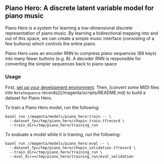 ## Piano Hero: A discrete latent variable model for piano music

Piano Hero is a system for learning a low-dimensional discrete representation of piano music. By learning a bidirectional mapping into and out of this space, we can create a simple music interface (consisting of a few buttons) which controls the entire piano.

Piano Hero uses an encoder RNN to compress piano sequences (88 keys) into many fewer buttons (e.g. 8). A decoder RNN is responsible for converting the simpler sequences back to piano space

### Usage

First, [set up your development environment](/magenta#development-environment). Then, [convert some MIDI files into `NoteSequence` records]((/magenta/scripts/README.md) to build a dataset for Piano Hero.

To train a Piano Hero model, run the following:

```
bazel run //magenta/models/piano_hero:train -- \
  --dataset_fp=/tmp/piano_hero/chopin_train.tfrecord \
  --train_dir=/tmp/piano_hero/training_run
```

To evaluate a model while it is training, run the following:

```
bazel run //magenta/models/piano_hero:eval -- \
  --dataset_fp=/tmp/piano_hero/chopin_validation.tfrecord \
  --train_dir=/tmp/piano_hero/training_run \
  --eval_dir==/tmp/piano_hero/training_run/eval_validation
```
